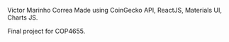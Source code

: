 Victor Marinho Correa
Made using CoinGecko API, ReactJS, Materials UI, Charts JS.

Final project for COP4655.